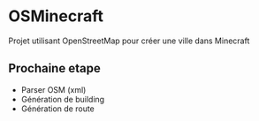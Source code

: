OSMinecraft
===========

Projet utilisant OpenStreetMap pour créer une ville dans Minecraft


Prochaine etape
---------------

  * Parser OSM (xml)
  * Génération de building
  * Génération de route
